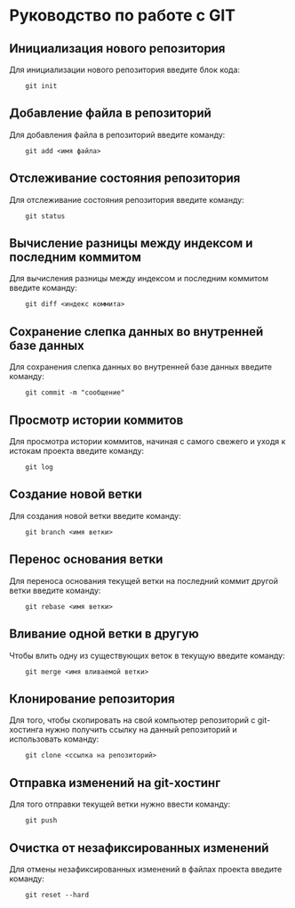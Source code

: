 # Руководство по работе с GIT

## Инициализация нового репозитория

Для инициализации нового репозитория введите блок кода:
```
    git init
```

## Добавление файла в репозиторий

Для добавления файла в репозиторий введите команду:
```
    git add <имя файла>
```

## Отслеживание состояния репозитория

Для отслеживание состояния репозитория введите команду:
```
    git status
```

## Вычисление разницы между индексом и последним коммитом

Для вычисления разницы между индексом и последним коммитом введите команду:
```
    git diff <индекс коммита>
```

## Сохранение слепка данных во внутренней базе данных

Для сохранения слепка данных во внутренней базе данных введите команду:
```
    git commit -m "сообщение"
```

## Просмотр истории коммитов

Для просмотра истории коммитов, начиная с самого свежего и уходя к истокам проекта введите команду:
```
    git log
```

## Создание новой ветки

Для создания новой ветки введите команду:
```
    git branch <имя ветки>
```

## Перенос основания ветки

Для переноса основания текущей ветки на последний коммит другой ветки введите команду:
```
    git rebase <имя ветки>
``` 

## Вливание одной ветки в другую

Чтобы влить одну из существующих веток в текущую введите команду:
```
    git merge <имя вливаемой ветки>
```

## Клонирование репозитория

Для того, чтобы скопировать на свой компьютер репозиторий с git-хостинга нужно получить ссылку на данный репозиторий и использовать команду:

```
    git clone <ссылка на репозиторий>
```

## Отправка изменений на git-хостинг

Для того отправки текущей ветки нужно ввести команду:

```
    git push
```

## Очистка от незафиксированных изменений

Для отмены незафиксированных изменений в файлах проекта введите команду:
```
    git reset --hard
```
